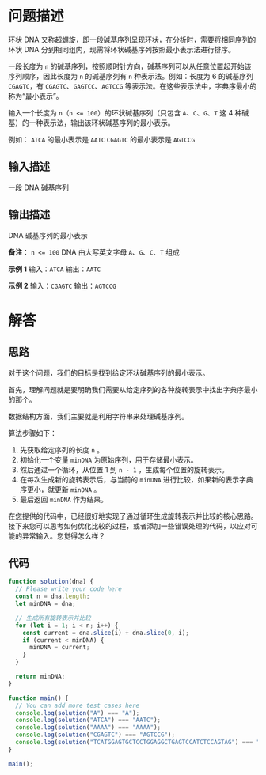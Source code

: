# 问题描述

环状 DNA 又称超螺旋，即一段碱基序列呈现环状，在分析时，需要将相同序列的环状 DNA 分到相同组内，现需将环状碱基序列按照最小表示法进行排序。

一段长度为 `n` 的碱基序列，按照顺时针方向，碱基序列可以从任意位置起开始该序列顺序，因此长度为 `n` 的碱基序列有 `n` 种表示法。例如：长度为 6 的碱基序列 `CGAGTC`，有 `CGAGTC`、`GAGTCC`、`AGTCCG` 等表示法。在这些表示法中，字典序最小的称为“最小表示”。

输入一个长度为 `n`（`n <= 100`）的环状碱基序列（只包含 `A`、`C`、`G`、`T` 这 4 种碱基）的一种表示法，输出该环状碱基序列的最小表示。

例如：
`ATCA` 的最小表示是 `AATC`
`CGAGTC` 的最小表示是 `AGTCCG`

## 输入描述

一段 DNA 碱基序列

## 输出描述

DNA 碱基序列的最小表示

**备注**：
`n <= 100`
DNA 由大写英文字母 `A`、`G`、`C`、`T` 组成

**示例 1**
输入：`ATCA`
输出：`AATC`

**示例 2**
输入：`CGAGTC`
输出：`AGTCCG`

# 解答

 ## 思路

对于这个问题，我们的目标是找到给定环状碱基序列的最小表示。

首先，理解问题就是要明确我们需要从给定序列的各种旋转表示中找出字典序最小的那个。

数据结构方面，我们主要就是利用字符串来处理碱基序列。

算法步骤如下：
1. 先获取给定序列的长度 `n` 。
2. 初始化一个变量 `minDNA` 为原始序列，用于存储最小表示。
3. 然后通过一个循环，从位置 1 到 `n - 1` ，生成每个位置的旋转表示。
4. 在每次生成新的旋转表示后，与当前的 `minDNA` 进行比较，如果新的表示字典序更小，就更新 `minDNA` 。
5. 最后返回 `minDNA` 作为结果。

在您提供的代码中，已经很好地实现了通过循环生成旋转表示并比较的核心思路。接下来您可以思考如何优化比较的过程，或者添加一些错误处理的代码，以应对可能的异常输入。您觉得怎么样？ 

## 代码

```js
function solution(dna) {
  // Please write your code here
  const n = dna.length;
  let minDNA = dna;

  // 生成所有旋转表示并比较
  for (let i = 1; i < n; i++) {
    const current = dna.slice(i) + dna.slice(0, i);
    if (current < minDNA) {
      minDNA = current;
    }
  }

  return minDNA;
}

function main() {
  // You can add more test cases here
  console.log(solution("A") === "A");
  console.log(solution("ATCA") === "AATC");
  console.log(solution("AAAA") === "AAAA");
  console.log(solution("CGAGTC") === "AGTCCG");
  console.log(solution("TCATGGAGTGCTCCTGGAGGCTGAGTCCATCTCCAGTAG") === "AGGCTGAGTCCATCTCCAGTAGTCATGGAGTGCTCCTGG");
}

main();
```

